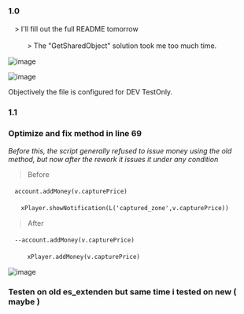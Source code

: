 ### 1.0

ㅤ> I'll fill out the full README tomorrow
 
ㅤㅤㅤ> The "GetSharedObject" solution took me too much time.

![image](https://github.com/danceqqq/danceq_gangwars-master/assets/140273750/1b5719ca-5dd5-4ff9-97a5-6c331bc79af8)

![image](https://github.com/danceqqq/danceq_gangwars-master/assets/140273750/97976029-8ff7-4bac-b4f8-62151909b32f)


Objectively the file is configured for DEV TestOnly.


### 1.1
### Optimize and fix method in line 69

_Before this, the script generally refused to issue money using the old method, but now after the rework it issues it under any condition_

> Before

ㅤ`account.addMoney(v.capturePrice)`

ㅤㅤ`xPlayer.showNotification(L('captured_zone',v.capturePrice))`

> After

ㅤ`--account.addMoney(v.capturePrice)`

ㅤㅤㅤ`xPlayer.addMoney(v.capturePrice)`

![image](https://github.com/danceqqq/danceq_gangwars-master/assets/140273750/ba977618-9b18-415a-8e59-1ac62c7be274)


### Testen on old es_extenden but same time i tested on new ( maybe )


